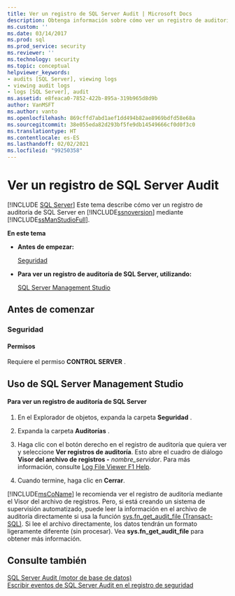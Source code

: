 ```yaml
---
title: Ver un registro de SQL Server Audit | Microsoft Docs
description: Obtenga información sobre cómo ver un registro de auditoría de SQL Server mediante SQL Server Management Studio en SQL Server. Para verlo se necesita el permiso CONTROL SERVER.
ms.custom: ''
ms.date: 03/14/2017
ms.prod: sql
ms.prod_service: security
ms.reviewer: ''
ms.technology: security
ms.topic: conceptual
helpviewer_keywords:
- audits [SQL Server], viewing logs
- viewing audit logs
- logs [SQL Server], audit
ms.assetid: e8feaca0-7852-422b-895a-319b965d8d9b
author: VanMSFT
ms.author: vanto
ms.openlocfilehash: 869cffd7abd1aef1dd494b82ae8969bdfd58e68a
ms.sourcegitcommit: 38e055eda82d293bf5fe9db14549666cf0d0f3c0
ms.translationtype: HT
ms.contentlocale: es-ES
ms.lasthandoff: 02/02/2021
ms.locfileid: "99250358"
---
```

# <a name="view-a-sql-server-audit-log"></a>Ver un registro de SQL Server Audit
[!INCLUDE [SQL Server](../../../includes/applies-to-version/sqlserver.md)]
  Este tema describe cómo ver un registro de auditoría de SQL Server en [!INCLUDE[ssnoversion](../../../includes/ssnoversion-md.md)] mediante [!INCLUDE[ssManStudioFull](../../../includes/ssmanstudiofull-md.md)].  
  
 **En este tema**  
  
-   **Antes de empezar:**  
  
     [Seguridad](#Security)  
  
-   **Para ver un registro de auditoría de SQL Server, utilizando:**  
  
     [SQL Server Management Studio](#SSMSProcedure)  
  
##  <a name="before-you-begin"></a><a name="BeforeYouBegin"></a> Antes de comenzar  
  
###  <a name="security"></a><a name="Security"></a> Seguridad  
  
####  <a name="permissions"></a><a name="Permissions"></a> Permisos  
 Requiere el permiso **CONTROL SERVER** .  
  
##  <a name="using-sql-server-management-studio"></a><a name="SSMSProcedure"></a> Uso de SQL Server Management Studio  
  
#### <a name="to-view-a-sql-server-audit-log"></a>Para ver un registro de auditoría de SQL Server  
  
1.  En el Explorador de objetos, expanda la carpeta **Seguridad** .  
  
2.  Expanda la carpeta **Auditorías** .  
  
3.  Haga clic con el botón derecho en el registro de auditoría que quiera ver y seleccione **Ver registros de auditoría**. Esto abre el cuadro de diálogo **Visor del archivo de registros -** _nombre\_servidor_. Para más información, consulte [Log File Viewer F1 Help](../../../relational-databases/logs/log-file-viewer-f1-help.md).  
  
4.  Cuando termine, haga clic en **Cerrar**.  

 [!INCLUDE[msCoName](../../../includes/msconame-md.md)] le recomienda ver el registro de auditoría mediante el Visor del archivo de registros. Pero, si está creando un sistema de supervisión automatizado, puede leer la información en el archivo de auditoría directamente si usa la función [sys.fn_get_audit_file &#40;Transact-SQL&#41;](../../../relational-databases/system-functions/sys-fn-get-audit-file-transact-sql.md). Si lee el archivo directamente, los datos tendrán un formato ligeramente diferente (sin procesar). Vea **sys.fn_get_audit_file** para obtener más información.  
  
## <a name="see-also"></a>Consulte también  
 [SQL Server Audit &#40;motor de base de datos&#41;](../../../relational-databases/security/auditing/sql-server-audit-database-engine.md)   
 [Escribir eventos de SQL Server Audit en el registro de seguridad](../../../relational-databases/security/auditing/write-sql-server-audit-events-to-the-security-log.md)  
  
  
